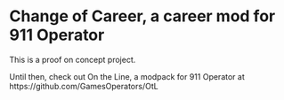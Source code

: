 # Change of Career, a career mod for 911 Operator
<p>This is a proof on concept project.</p>
<p>Until then, check out On the Line, a modpack for 911 Operator at https://github.com/GamesOperators/OtL</p>
